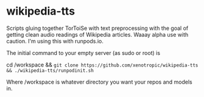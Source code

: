 # wikipedia-tts
Scripts gluing together TorToiSe with text preprocessing with the goal of getting clean audio readings of Wikipedia articles. Waaay alpha use with caution.
I'm using this with runpods.io.

The initial command to your empty server (as sudo or root) is

cd /workspace && `git clone https://github.com/xenotropic/wikipedia-tts && ./wikipedia-tts/runpodinit.sh`

Where /workspace is whatever directory you want your repos and models in.
